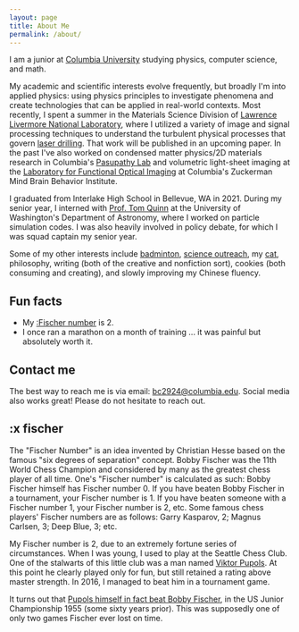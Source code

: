 ```yaml
---
layout: page
title: About Me
permalink: /about/
---
```

<script src="https://cdn.jsdelivr.net/gh/ncase/nutshell/nutshell.js"></script>
<script>
Nutshell.setOptions({
    startOnLoad: true, // Start Nutshell on load? (default: true)
    lang: 'en', // Language (default: 'en', which is English)
    dontEmbedHeadings: true, // If 'true', removes the "embed this as a nutshell" option on headings
});
</script>
I am a junior at [Columbia University](https://columbia.edu) studying physics, computer science, and math. 

My academic and scientific interests evolve frequently, but broadly I'm into applied physics: using physics principles to investigate phenomena and create technologies that can be applied in real-world contexts. Most recently, I spent a summer in the Materials Science Division of [Lawrence Livermore National Laboratory](https://pls.llnl.gov/research-and-development/materials-science), where I utilized a variety of image and signal processing techniques to understand the turbulent physical processes that govern [laser drilling](https://en.wikipedia.org/wiki/Laser_drilling). That work will be published in an upcoming paper. In the past I've also worked on condensed matter physics/2D materials research in Columbia's [Pasupathy Lab](https://anp-lab.physics.columbia.edu/) and volumetric light-sheet imaging at the [Laboratory for Functional Optical Imaging](https://hillmanlab.zuckermaninstitute.columbia.edu/) at Columbia's Zuckerman Mind Brain Behavior Institute.

I graduated from Interlake High School in Bellevue, WA in 2021. During my senior year, I interned with [Prof. Tom Quinn](https://nbody.shop/) at the University of Washington's Department of Astronomy, where I worked on particle simulation codes. I was also heavily involved in policy debate, for which I was squad captain my senior year.

Some of my other interests include [badminton](http://www.columbia.edu/cu/badminton/), [science outreach](https://www.thecolumbiasciencereview.com/), my [cat](https://www.instagram.com/r.omeow/?hl=en), philosophy, writing (both of the creative and nonfiction sort), cookies (both consuming and creating), and slowly improving my Chinese fluency.

## Fun facts
* My [:Fischer number](#fischer) is 2.
* I once ran a marathon on a month of training ... it was painful but absolutely worth it.

## Contact me

The best way to reach me is via email: [bc2924@columbia.edu](mailto:bc2924@columbia.edu). Social media also works great! Please do not hesitate to reach out.

## :x fischer
The "Fischer Number" is an idea invented by Christian Hesse based on the famous "six degrees of separation" concept. Bobby Fischer was the 11th World Chess Champion and considered by many as the greatest chess player of all time. One's "Fischer number" is calculated as such: Bobby Fischer himself has Fischer number 0. If you have beaten Bobby Fischer in a tournament, your Fischer number is 1. If you have beaten someone with a Fischer number 1, your Fischer number is 2, etc. Some famous chess players' Fischer numbers are as follows: Garry Kasparov, 2; Magnus Carlsen, 3; Deep Blue, 3; etc.

My Fischer number is 2, due to an extremely fortune series of circumstances. When I was young, I used to play at the Seattle Chess Club. One of the stalwarts of this little club was a man named [Viktor Pupols](https://en.wikipedia.org/wiki/Viktors_Pupols). At this point he clearly played only for fun, but still retained a rating above master strength. In 2016, I managed to beat him in a tournament game.

It turns out that [Pupols himself in fact beat Bobby Fischer](https://www.chessgames.com/perl/chessgame?gid=1044024), in the US Junior Championship 1955 (some sixty years prior). This was supposedly one of only two games Fischer ever lost on time.
